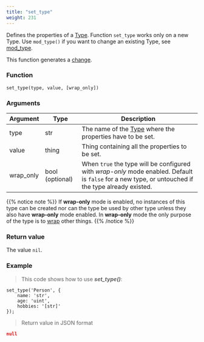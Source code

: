 ```yaml
---
title: "set_type"
weight: 231
---
```


Defines the properties of a [Type](../../data-types/type). Function `set_type` works only on a new Type. Use `mod_type()` if you want to change an existing Type, see [mod_type](../mod_type).

This function generates a [change](../../overview/changes).

### Function

`set_type(type, value, [wrap_only])`

### Arguments

Argument | Type | Description
-------- | ---- | -----------
type | str | The name of the [Type](../../data-types/type) where the properties have to be set.
value | thing | Thing containing all the properties to be set.
wrap_only | bool (optional) | When `true` the type will be configured with *wrap-only* mode enabled. Default is `false` for a new type, or untouched if the type already existed.

{{% notice note %}}
If **wrap-only** mode is enabled, no instances of this type can be
created nor can the type be used by other type unless they also have **wrap-only** mode enabled. In **wrap-only** mode the only purpose of the type is to [wrap](../../data-types/thing/wrap) other things.
{{% /notice %}}

### Return value

The value `nil`.

### Example

> This code shows how to use ***set_type()***:

```thingsdb,json_response
set_type('Person', {
    name: 'str',
    age: 'uint',
    hobbies: '[str]'
});
```

> Return value in JSON format

```json
null
```
